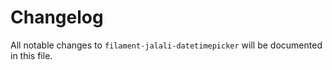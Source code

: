 # Changelog

All notable changes to `filament-jalali-datetimepicker` will be documented in this file.
